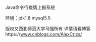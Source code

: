Java命令行疫情上报系统

环境：jdk1.8
      mysql5.5
      
 

版权又西北师范大学马强所有
详情请看博客https://www.cnblogs.com/AlexCrizs/
